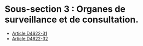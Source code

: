 # Sous-section 3 : Organes de surveillance et de consultation.

* [Article D4622-31](./LEGIARTI000029236956.md)
* [Article D4622-32](./LEGIARTI000025280007.md)
